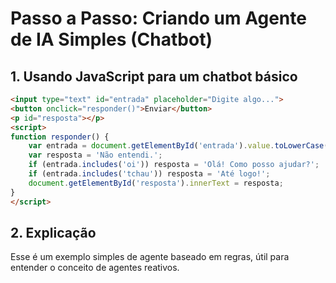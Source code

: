 # Passo a Passo: Criando um Agente de IA Simples (Chatbot)

## 1. Usando JavaScript para um chatbot básico
```html
<input type="text" id="entrada" placeholder="Digite algo...">
<button onclick="responder()">Enviar</button>
<p id="resposta"></p>
<script>
function responder() {
    var entrada = document.getElementById('entrada').value.toLowerCase();
    var resposta = 'Não entendi.';
    if (entrada.includes('oi')) resposta = 'Olá! Como posso ajudar?';
    if (entrada.includes('tchau')) resposta = 'Até logo!';
    document.getElementById('resposta').innerText = resposta;
}
</script>
```

## 2. Explicação
Esse é um exemplo simples de agente baseado em regras, útil para entender o conceito de agentes reativos.
